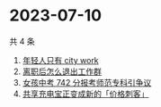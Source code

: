 # 2023-07-10

共 4 条

<!-- BEGIN -->
<!-- 最后更新时间 Mon Jul 10 2023 03:05:54 GMT+0800 (China Standard Time) -->

1. [年轻人只有 city work](https://www.zhihu.com/search?q=%E5%B9%B4%E8%BD%BB%E4%BA%BA%E5%8F%AA%E6%9C%89%20city%20work)
1. [离职后怎么退出工作群](https://www.zhihu.com/search?q=%E7%A6%BB%E8%81%8C%E5%90%8E%E6%80%8E%E4%B9%88%E9%80%80%E5%87%BA%E5%B7%A5%E4%BD%9C%E7%BE%A4)
1. [女孩中考 742 分报考师范专科引争议](https://www.zhihu.com/search?q=%09%E5%A5%B3%E5%AD%A9%E4%B8%AD%E8%80%83%20742%20%E5%88%86%E6%8A%A5%E8%80%83%E5%B8%88%E8%8C%83%E4%B8%93%E7%A7%91%E5%BC%95%E4%BA%89%E8%AE%AE)
1. [共享充电宝正变成新的「价格刺客」](https://www.zhihu.com/search?q=%09%E5%85%B1%E4%BA%AB%E5%85%85%E7%94%B5%E5%AE%9D%E6%AD%A3%E5%8F%98%E6%88%90%E6%96%B0%E7%9A%84%E3%80%8C%E4%BB%B7%E6%A0%BC%E5%88%BA%E5%AE%A2%E3%80%8D)

<!-- END -->
